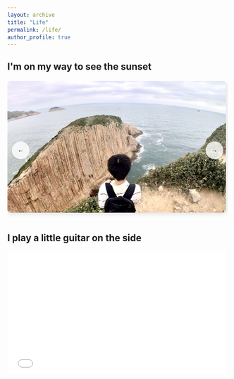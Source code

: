```yaml
---
layout: archive
title: "Life"
permalink: /life/
author_profile: true
---
```


<style>
.album-container {
    position: relative;
    max-width: 500px; 
    margin: 20px 0;  
    padding: 0;  
    overflow: hidden;
}

.album-carousel {
    display: flex;
    position: relative;
    transition: transform 0.5s ease-in-out;
    height: 300px;
}

.album-slide {
    min-width: 100%;
    display: flex;
    justify-content: flex-start; 
    align-items: center;
}

.album-slide img {
    height: 300px;
    width: 496px;
    object-fit: cover;
    border-radius: 8px;
    box-shadow: 0 4px 8px rgba(0,0,0,0.1);
}

.scroll-btn {
    position: absolute;
    top: 50%;
    transform: translateY(-50%);
    background: rgba(255, 255, 255, 0.8);
    border: none;
    border-radius: 50%;
    width: 40px;
    height: 40px;
    cursor: pointer;
    display: flex;
    align-items: center;
    justify-content: center;
    box-shadow: 0 2px 4px rgba(0,0,0,0.1);
    z-index: 2;
    transition: background-color 0.3s;
}

.scroll-btn:hover {
    background: rgba(255, 255, 255, 0.9);
}

.scroll-btn.left {
    left: 10px; 
}

.scroll-btn.right {
    right: 10px; 
}

.dots-container {
    display: flex;
    justify-content: center;
    gap: 8px;
    margin-top: 16px;
}

.dot {
    width: 8px;
    height: 8px;
    border-radius: 50%;
    background: rgba(0, 0, 0, 0.2);
    cursor: pointer;
    transition: background-color 0.3s;
}

.dot.active {
    background: rgba(0, 0, 0, 0.6);
}

@media (max-width: 768px) {
    .album-container {
        max-width: 100%;
    }
    
    .album-slide img {
        width: 100%;
        height: 300px;
    }
    
    .album-carousel {
        height: 300px;
    }
}
</style>

## I'm on my way to see the sunset

<div class="album-container">
    <button class="scroll-btn left" id="prevBtn">←</button>
    <div class="album-carousel" id="imageCarousel">
        <div class="album-slide">
            <img src="/images/Life/20231112.jpg" alt="Po Pin Chau"/>
        </div>
        <div class="album-slide">
            <img src="/images/Life/20231021.jpg" alt="Lantau"/>
        </div>
        <div class="album-slide">
            <img src="/images/Life/HighWest.jpg" alt="HighWest"/>
        </div>
        <div class="album-slide">
            <img src="/images/Life/YuKwai.jpg" alt="YuKwai"/>
        </div>
    </div>
    <button class="scroll-btn right" id="nextBtn">→</button>
    <div class="dots-container" id="dotsContainer"></div>
</div>

<script>
document.addEventListener('DOMContentLoaded', function() {
    let currentSlide = 0;
    const carousel = document.getElementById('imageCarousel');
    const slides = carousel.getElementsByClassName('album-slide');
    const totalSlides = slides.length;
    const prevBtn = document.getElementById('prevBtn');
    const nextBtn = document.getElementById('nextBtn');

    // Create dots
    const dotsContainer = document.getElementById('dotsContainer');
    for (let i = 0; i < totalSlides; i++) {
        const dot = document.createElement('div');
        dot.className = `dot ${i === 0 ? 'active' : ''}`;
        dot.addEventListener('click', () => goToSlide(i));
        dotsContainer.appendChild(dot);
    }

    function updateDots() {
        const dots = document.getElementsByClassName('dot');
        Array.from(dots).forEach((dot, i) => {
            dot.className = `dot ${i === currentSlide ? 'active' : ''}`;
        });
    }

    function updateButtons() {
        prevBtn.style.display = currentSlide <= 0 ? 'none' : 'flex';
        nextBtn.style.display = currentSlide >= totalSlides - 1 ? 'none' : 'flex';
    }

    function goToSlide(index) {
        currentSlide = index;
        carousel.style.transform = `translateX(-${currentSlide * 100}%)`;
        updateDots();
        updateButtons();
    }

    function changeSlide(direction) {
        const newIndex = currentSlide + direction;
        if (newIndex >= 0 && newIndex < totalSlides) {
            goToSlide(newIndex);
        }
    }

    // Event Listeners
    prevBtn.addEventListener('click', () => changeSlide(-1));
    nextBtn.addEventListener('click', () => changeSlide(1));

    // Keyboard navigation
    document.addEventListener('keydown', (e) => {
        if (e.key === 'ArrowLeft') changeSlide(-1);
        if (e.key === 'ArrowRight') changeSlide(1);
    });

    // Touch support
    let touchStartX = 0;
    let touchEndX = 0;

    carousel.addEventListener('touchstart', (e) => {
        touchStartX = e.changedTouches[0].screenX;
    }, false);

    carousel.addEventListener('touchend', (e) => {
        touchEndX = e.changedTouches[0].screenX;
        if (touchStartX - touchEndX > 50) {
            changeSlide(1);
        } else if (touchEndX - touchStartX > 50) {
            changeSlide(-1);
        }
    }, false);

    // Initial button state
    updateButtons();
});
</script>

## I play a little guitar on the side

<iframe 
    src="//player.bilibili.com/player.html?aid=594319669&bvid=BV1Cq4y1x7bz&cid=516951734&p=1" 
    scrolling="no" 
    border="0" 
    frameborder="no" 
    framespacing="0" 
    allowfullscreen="true"
    style="width: 496px; height: 279px;">
</iframe>
